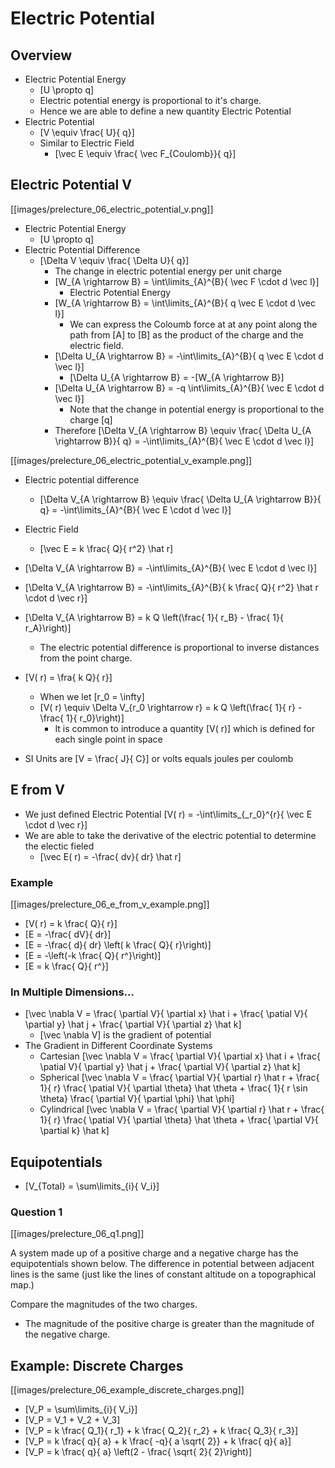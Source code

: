 # Electric Potential

## Overview
* Electric Potential Energy
  * \[U \propto q\]
  * Electric potential energy is proportional to it's charge.
  * Hence we are able to define a new quantity Electric Potential
* Electric Potential
  * \[V \equiv \frac{ U}{ q}\]
  * Similar to Electric Field
      * \[\vec E \equiv \frac{ \vec F_{Coulomb}}{ q}\]

## Electric Potential V
[[images/prelecture_06_electric_potential_v.png]]

* Electric Potential Energy
  * \[U \propto q\]
* Electric Potential Difference
  * \[\Delta V \equiv \frac{ \Delta U}{ q}\]
      * The change in electric potential energy per unit charge
      * \[W_{A \rightarrow B} = \int\limits_{A}^{B}{ \vec F \cdot d \vec l}\]
          * Electric Potential Energy
      * \[W_{A \rightarrow B} = \int\limits_{A}^{B}{ q \vec E \cdot d \vec l}\]
          * We can express the Coloumb force at at any point along the path from 
            \[A\] to \[B\] as the product of the charge and the electric field.
      * \[\Delta U_{A \rightarrow B} = -\int\limits_{A}^{B}{ q \vec E \cdot d \vec l}\]
          * \[\Delta U_{A \rightarrow B} = -[W_{A \rightarrow B}\]
      * \[\Delta U_{A \rightarrow B} = -q \int\limits_{A}^{B}{ \vec E \cdot d \vec l}\]
          * Note that the change in potential energy is proportional to the charge \[q\]
      * Therefore \[\Delta V_{A \rightarrow B} \equiv \frac{ \Delta U_{A \rightarrow B}}{ q} = -\int\limits_{A}^{B}{ \vec E \cdot d \vec l}\]

[[images/prelecture_06_electric_potential_v_example.png]]

* Electric potential difference
  * \[\Delta V_{A \rightarrow B} \equiv \frac{ \Delta U_{A \rightarrow B}}{ q} = -\int\limits_{A}^{B}{ \vec E \cdot d \vec l}\]
* Electric Field
  * \[\vec E = k \frac{ Q}{ r^2} \hat r\]
* \[\Delta V_{A \rightarrow B} = -\int\limits_{A}^{B}{ \vec E \cdot d \vec l}\]
* \[\Delta V_{A \rightarrow B} = -\int\limits_{A}^{B}{ k \frac{ Q}{ r^2} \hat r \cdot d \vec r}\]
* \[\Delta V_{A \rightarrow B} = k Q \left(\frac{ 1}{ r_B} - \frac{ 1}{ r_A}\right)\]
    * The electric potential difference is proportional to inverse distances from the point charge.
* \[V( r) = \fra{ k Q}{ r}\]
  * When we let \[r_0 = \infty\]
  * \[V( r) \equiv \Delta V_{r_0 \rightarrow r} = k Q \left(\frac{ 1}{ r} - \frac{ 1}{ r_0}\right)\]
      * It is common to introduce a quantity \[V( r)\] which is defined for each single point in space

* SI Units are \[V = \frac{ J}{ C}\] or volts equals joules per coulomb


## E from V
* We just defined Electric Potential \[V( r) = -\int\limits_{_r_0}^{r}{ \vec E \cdot d \vec r}\]
* We are able to take the derivative of the electric potential to determine the electic fieled
  * \[\vec E( r) = -\frac{ dv}{ dr} \hat r\]

### Example
[[images/prelecture_06_e_from_v_example.png]]

* \[V( r) = k \frac{ Q}{ r}\]
* \[E = -\frac{ dV}{ dr}\]
* \[E = -\frac{ d}{ dr} \left( k \frac{ Q}{ r}\right)\]
* \[E = -\left(-k \frac{ Q}{ r^}\right)\]
* \[E = k \frac{ Q}{ r^}\]

### In Multiple Dimensions...
* \[\vec \nabla V = \frac{ \partial V}{ \partial x} \hat i + \frac{ \patial V}{ \partial y} \hat j + \frac{ \partial V}{ \partial z} \hat k\]
    * \[\vec \nabla V\] is the gradient of potential
* The Gradient in Different Coordinate Systems
  * Cartesian \[\vec \nabla V = \frac{ \partial V}{ \partial x} \hat i + \frac{ \patial V}{ \partial y} \hat j + \frac{ \partial V}{ \partial z} \hat k\]
  * Spherical \[\vec \nabla V = \frac{ \partial V}{ \partial r} \hat r + \frac{ 1}{ r} \frac{ \patial V}{ \partial \theta} \hat \theta + \frac{ 1}{ r \sin \theta} \frac{ \partial V}{ \partial \phi} \hat \phi\]
  * Cylindrical \[\vec \nabla V = \frac{ \partial V}{ \partial r} \hat r + \frac{ 1}{ r} \frac{ \patial V}{ \partial \theta} \hat \theta + \frac{ \partial V}{ \partial k} \hat k\]

## Equipotentials
* \[V_{Total} = \sum\limits_{i}{ V_i}\]

### Question 1
[[images/prelecture_06_q1.png]]

A system made up of a positive charge and a negative charge has the equipotentials 
shown below. The difference in potential between adjacent lines is the same 
(just like the lines of constant altitude on a topographical map.)

Compare the magnitudes of the two charges.

* The magnitude of the positive charge is greater than the magnitude of the negative charge.

## Example: Discrete Charges
[[images/prelecture_06_example_discrete_charges.png]]

* \[V_P = \sum\limits_{i}{ V_i}\]
* \[V_P = V_1 + V_2 + V_3\]
* \[V_P = k \frac{ Q_1}{ r_1} + k \frac{ Q_2}{ r_2} + k \frac{ Q_3}{ r_3}\]
* \[V_P = k \frac{ q}{ a} + k \frac{ -q}{ a \sqrt{ 2}} + k \frac{ q}{ a}\]
* \[V_P = k \frac{ q}{ a} \left(2 - \frac{ \sqrt{ 2}{ 2}\right)\]